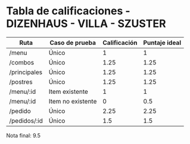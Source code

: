 # Tabla de calificaciones - DIZENHAUS - VILLA - SZUSTER

| Ruta         | Caso de prueba    | Calificación | Puntaje ideal |
| ------------ | ----------------- | ------------ | ------------- |
| /menu        | Único             | 1            | 1             |
| /combos      | Único             | 1.25         | 1.25          |
| /principales | Único             | 1.25         | 1.25          |
| /postres     | Único             | 1.25         | 1.25          |
| /menu/:id    | Item existente    | 1            | 1             |
| /menu/:id    | Item no existente | 0            | 0.5           |
| /pedido      | Único             | 2.25         | 2.25          |
| /pedidos/:id | Único             | 1.5          | 1.5           |

Nota final: 9.5
